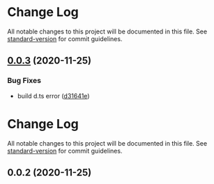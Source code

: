 # Change Log

All notable changes to this project will be documented in this file. See [standard-version](https://github.com/conventional-changelog/standard-version) for commit guidelines.

## [0.0.3](https://github.com/21epub/float-panel/compare/v0.0.2...v0.0.3) (2020-11-25)

### Bug Fixes

- build d.ts error ([d31641e](https://github.com/21epub/float-panel/commit/d31641e))

# Change Log

All notable changes to this project will be documented in this file. See [standard-version](https://github.com/conventional-changelog/standard-version) for commit guidelines.

## 0.0.2 (2020-11-25)
